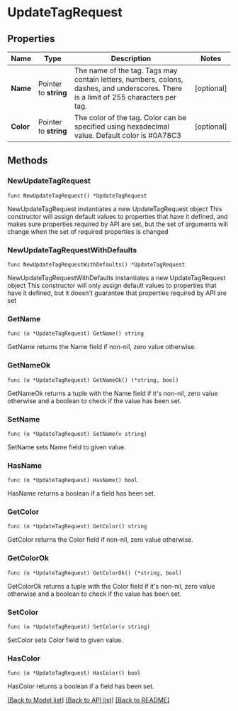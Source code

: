 # UpdateTagRequest

## Properties

Name | Type | Description | Notes
------------ | ------------- | ------------- | -------------
**Name** | Pointer to **string** | The name of the tag. Tags may contain letters, numbers, colons, dashes, and underscores. There is a limit of 255 characters per tag. | [optional] 
**Color** | Pointer to **string** | The color of the tag. Color can be specified using hexadecimal value. Default color is #0A78C3 | [optional] 

## Methods

### NewUpdateTagRequest

`func NewUpdateTagRequest() *UpdateTagRequest`

NewUpdateTagRequest instantiates a new UpdateTagRequest object
This constructor will assign default values to properties that have it defined,
and makes sure properties required by API are set, but the set of arguments
will change when the set of required properties is changed

### NewUpdateTagRequestWithDefaults

`func NewUpdateTagRequestWithDefaults() *UpdateTagRequest`

NewUpdateTagRequestWithDefaults instantiates a new UpdateTagRequest object
This constructor will only assign default values to properties that have it defined,
but it doesn't guarantee that properties required by API are set

### GetName

`func (o *UpdateTagRequest) GetName() string`

GetName returns the Name field if non-nil, zero value otherwise.

### GetNameOk

`func (o *UpdateTagRequest) GetNameOk() (*string, bool)`

GetNameOk returns a tuple with the Name field if it's non-nil, zero value otherwise
and a boolean to check if the value has been set.

### SetName

`func (o *UpdateTagRequest) SetName(v string)`

SetName sets Name field to given value.

### HasName

`func (o *UpdateTagRequest) HasName() bool`

HasName returns a boolean if a field has been set.

### GetColor

`func (o *UpdateTagRequest) GetColor() string`

GetColor returns the Color field if non-nil, zero value otherwise.

### GetColorOk

`func (o *UpdateTagRequest) GetColorOk() (*string, bool)`

GetColorOk returns a tuple with the Color field if it's non-nil, zero value otherwise
and a boolean to check if the value has been set.

### SetColor

`func (o *UpdateTagRequest) SetColor(v string)`

SetColor sets Color field to given value.

### HasColor

`func (o *UpdateTagRequest) HasColor() bool`

HasColor returns a boolean if a field has been set.


[[Back to Model list]](../README.md#documentation-for-models) [[Back to API list]](../README.md#documentation-for-api-endpoints) [[Back to README]](../README.md)


